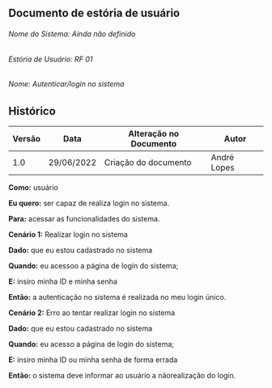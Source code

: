 ##  Documento de estória de usuário

###### Nome do Sistema: Ainda não definido
###### Estória de Usuário: RF 01
###### Nome: Autenticar/login no sistema

## Histórico
|**Versão**|**Data**|**Alteração no Documento**|**Autor**|
|------|----|---------|-----|
|1.0|29/06/2022|Criação do documento|André Lopes|


**Como:** usuário

**Eu quero:** ser capaz de realiza login no sistema.

**Para:** acessar as funcionalidades do sistema. 


**Cenário 1:** Realizar login no sistema

**Dado:** que eu estou cadastrado no sistema

**Quando:** eu acessoo a página de login do sistema;

**E:** insiro minha ID e minha senha

**Então:** a autenticação no sistema é realizada no meu login único.


**Cenário 2:** Erro ao tentar realizar login no sistema

**Dado:** que eu estou cadastrado no sistema

**Quando:** eu acesso a página de login do sistema;

**E:** insiro minha ID ou minha senha de forma errada

**Então:** o sistema deve informar ao usuário a nãorealização do  login. 

